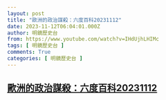 ```yaml
---
layout: post
title: "歐洲的政治謀殺：六度百科20231112"
date: 2023-11-12T06:04:01.000Z
author: 明鏡歷史台
from: https://www.youtube.com/watch?v=IHdUjhLHIMc
tags: [ 明鏡歷史台 ]
comments: True
categories: [ 明鏡歷史台 ]
---
```

<!--1699769041000-->
[歐洲的政治謀殺：六度百科20231112](https://www.youtube.com/watch?v=IHdUjhLHIMc)
------

<div>

</div>
